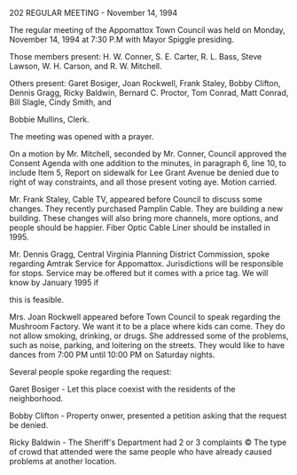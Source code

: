 202 REGULAR MEETING - November 14, 1994

The regular meeting of the Appomattox Town Council was held
on Monday, November 14, 1994 at 7:30 P.M with Mayor Spiggle
presiding.

Those members present: H. W. Conner, S. E. Carter, R. L. Bass,
Steve Lawson, W. H. Carson, and R. W. Mitchell.

Others present: Garet Bosiger, Joan Rockwell, Frank Staley,
Bobby Clifton, Dennis Gragg, Ricky Baldwin, Bernard C. Proctor,
Tom Conrad, Matt Conrad, Bill Slagle, Cindy Smith, and

Bobbie Mullins, Clerk.

The meeting was opened with a prayer.

On a motion by Mr. Mitchell, seconded by Mr. Conner, Council
approved the Consent Agenda with one addition to the minutes,
in paragraph 6, line 10, to include Item 5, Report on sidewalk
for Lee Grant Avenue be denied due to right of way constraints,
and all those present voting aye. Motion carried.

Mr. Frank Staley, Cable TV, appeared before Council to discuss
some changes. They recently purchased Pamplin Cable. They
are building a new building. These changes will also bring
more channels, more options, and people should be happier.
Fiber Optic Cable Liner should be installed in 1995.

Mr. Dennis Gragg, Central Virginia Planning District Commission,
spoke regarding Amtrak Service for Appomattox. Jurisdictions
will be responsible for stops. Service may be.offered but it
comes with a price tag. We will know by January 1995 if

this is feasible.

Mrs. Joan Rockwell appeared before Town Council to speak
regarding the Mushroom Factory. We want it to be a place
where kids can come. They do not allow smoking, drinking, or
drugs. She addressed some of the problems, such as noise,
parking, and loitering on the streets. They would like to have
dances from 7:00 PM until 10:00 PM on Saturday nights.

Several people spoke regarding the request:

Garet Bosiger - Let this place coexist with the residents of
the neighborhood.

Bobby Clifton - Property onwer, presented a petition asking
that the request be denied.

Ricky Baldwin - The Sheriff's Department had 2 or 3 complaints ©
The type of crowd that attended were the same
people who have already caused problems at
another location.

